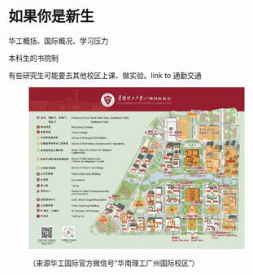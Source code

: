 # 如果你是新生

华工概括、国际概况、学习压力

本科生的书院制

有些研究生可能要去其他校区上课、做实验。link to 通勤交通

<figure><img src=".gitbook/assets/image.png" alt=""><figcaption><p>（来源华工国际官方微信号“华南理工广州国际校区”）</p></figcaption></figure>
